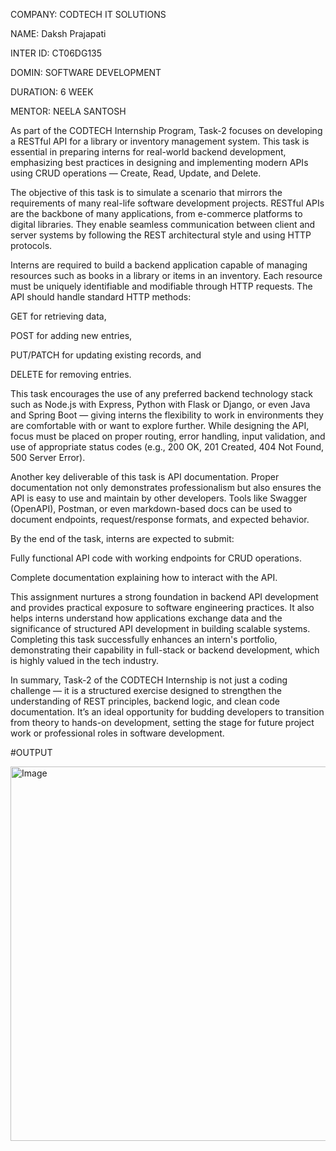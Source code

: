 COMPANY: CODTECH IT SOLUTIONS

NAME: Daksh Prajapati

INTER ID: CT06DG135

DOMIN: SOFTWARE DEVELOPMENT

DURATION: 6 WEEK

MENTOR: NEELA SANTOSH

As part of the CODTECH Internship Program, Task-2 focuses on developing a RESTful API for a library or inventory management system. This task is essential in preparing interns for real-world backend development, emphasizing best practices in designing and implementing modern APIs using CRUD operations — Create, Read, Update, and Delete.

The objective of this task is to simulate a scenario that mirrors the requirements of many real-life software development projects. RESTful APIs are the backbone of many applications, from e-commerce platforms to digital libraries. They enable seamless communication between client and server systems by following the REST architectural style and using HTTP protocols.

Interns are required to build a backend application capable of managing resources such as books in a library or items in an inventory. Each resource must be uniquely identifiable and modifiable through HTTP requests. The API should handle standard HTTP methods:

GET for retrieving data,

POST for adding new entries,

PUT/PATCH for updating existing records, and

DELETE for removing entries.

This task encourages the use of any preferred backend technology stack such as Node.js with Express, Python with Flask or Django, or even Java and Spring Boot — giving interns the flexibility to work in environments they are comfortable with or want to explore further. While designing the API, focus must be placed on proper routing, error handling, input validation, and use of appropriate status codes (e.g., 200 OK, 201 Created, 404 Not Found, 500 Server Error).

Another key deliverable of this task is API documentation. Proper documentation not only demonstrates professionalism but also ensures the API is easy to use and maintain by other developers. Tools like Swagger (OpenAPI), Postman, or even markdown-based docs can be used to document endpoints, request/response formats, and expected behavior.

By the end of the task, interns are expected to submit:

Fully functional API code with working endpoints for CRUD operations.

Complete documentation explaining how to interact with the API.

This assignment nurtures a strong foundation in backend API development and provides practical exposure to software engineering practices. It also helps interns understand how applications exchange data and the significance of structured API development in building scalable systems. Completing this task successfully enhances an intern's portfolio, demonstrating their capability in full-stack or backend development, which is highly valued in the tech industry.

In summary, Task-2 of the CODTECH Internship is not just a coding challenge — it is a structured exercise designed to strengthen the understanding of REST principles, backend logic, and clean code documentation. It’s an ideal opportunity for budding developers to transition from theory to hands-on development, setting the stage for future project work or professional roles in software development.

#OUTPUT

<img width="1099" height="599" alt="Image" src="https://github.com/user-attachments/assets/d273d540-cbaa-4c8f-abaf-218cd7e6535a" />
